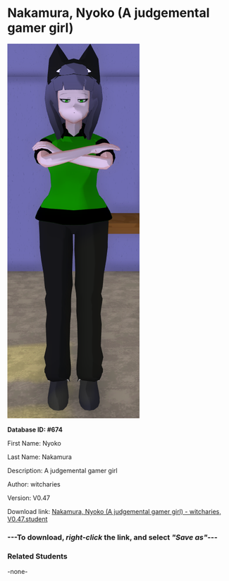 # Nakamura, Nyoko (A judgemental gamer girl)

<img src="Files/Nakamura, Nyoko (A judgemental gamer girl).png" title="Nakamura, Nyoko (A judgemental gamer girl) - witcharies, V0.47">

**Database ID: #674**

First Name: Nyoko

Last Name: Nakamura

Description: A judgemental gamer girl

Author: witcharies

Version: V0.47

Download link: <a href="https://raw.githubusercontent.com/Arbiter1223/Daigaku-Gurashi-Custom-Students/master/Students/Files/Nakamura%2C%20Nyoko%20(A%20judgemental%20gamer%20girl)%20-%20witcharies%2C%20V0.47.student">Nakamura, Nyoko (A judgemental gamer girl) - witcharies, V0.47.student</a>

### ---**To download, _right-click_ the link, and select _"Save as"_**---

### Related Students

-none-
